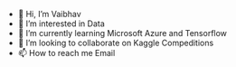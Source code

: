 - 👋 Hi, I’m Vaibhav 
- 👀 I’m interested in  Data
- 🌱 I’m currently learning Microsoft Azure  and Tensorflow
- 💞️ I’m looking to collaborate on Kaggle Compeditions
- 📫 How to reach me Email

<!---
vaibhav-dutta/vaibhav-dutta is a ✨ special ✨ repository because its `README.md` (this file) appears on your GitHub profile.
You can click the Preview link to take a look at your changes.
--->
